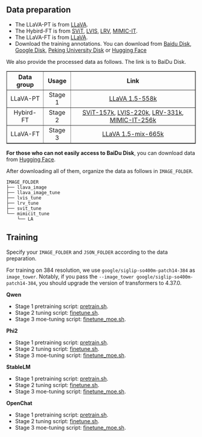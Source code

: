 ## Data preparation

- The LLaVA-PT is from [LLaVA](https://github.com/haotian-liu/LLaVA).
- The Hybird-FT is from [SViT](https://github.com/BAAI-DCAI/Visual-Instruction-Tuning), [LVIS](https://github.com/X2FD/LVIS-INSTRUCT4V), [LRV](https://github.com/FuxiaoLiu/LRV-Instruction), [MIMIC-IT](https://github.com/Luodian/Otter).
- The LLaVA-FT is from [LLaVA](https://github.com/haotian-liu/LLaVA).
- Download the training annotations. You can download from [Baidu Disk](https://pan.baidu.com/s/1rwub9o0T3_7ZHbPZzCiLZw?pwd=0yhi), [Google Disk](https://drive.google.com/file/d/13YxtVowfhUIpGOCODhKFstoRBvogF4od/view?usp=sharing), [Peking University Disk](https://disk.pku.edu.cn/link/AA10683317FB824FB9B2427A6B268EAADB) or [Hugging Face](https://huggingface.co/datasets/LanguageBind/MoE-LLaVA/tree/main/train_json)


We also provide the processed data as follows. The link is to BaiDu Disk.
<div align="center">
<table border="1" width="100%">
    <tr align="center">
        <th>Data group</th><th>Usage</th><th>Link</th>
    </tr>
    <tr align="center">
        <td>LLaVA-PT</td><td>Stage 1</td><td><a href="https://pan.baidu.com/s/1UZiRORpXwAHdKPgrUi1nDA?pwd=7xgx">LLaVA 1.5-558k</a></td>
    </tr>
    <tr align="center">
        <td>Hybird-FT</td><td>Stage 2</td><td><a href="https://pan.baidu.com/s/1PtcTck4xC0fAE0QS0OYc8Q?pwd=ko9x">SViT-157k</a>, <a href="https://pan.baidu.com/s/1-MWrPGZptFFBO1_4tniAXA?pwd=ivxg">LVIS-220k</a>, <a href="https://pan.baidu.com/s/1sYnfRN_yFuo719fNA_BV_w?pwd=lmai">LRV-331k</a>, <a href="https://pan.baidu.com/s/1w0Wr8d-IhIUuRyKbuoPwyw?pwd=4big">MIMIC-IT-256k</a></td>
    </tr>
    <tr align="center">
        <td>LLaVA-FT</td><td>Stage 3</td><td><a href="https://pan.baidu.com/s/1xC9E6VuOOEBV5iieve0Z7A?pwd=2o0a">LLaVA 1.5-mix-665k</a></td>
    </tr>
</table>
</div>

**For those who can not easily access to BaiDu Disk**, you can download data from [Hugging Face](https://huggingface.co/datasets/LanguageBind/MoE-LLaVA).

After downloading all of them, organize the data as follows in ```IMAGE_FOLDER```. 

```Shell
IMAGE_FOLDER
├── llava_image
├── llava_image_tune
├── lvis_tune
├── lrv_tune
├── svit_tune
└── mimicit_tune
    └── LA
```


## Training
Specify your `IMAGE_FOLDER` and `JSON_FOLDER` according to the data preparation.

For training on 384 resolution, we use `google/siglip-so400m-patch14-384` as `image_tower`. Notably, if you pass the `--image_tower google/siglip-so400m-patch14-384`, you should upgrade the version of transformers to 4.37.0.

**Qwen**
- Stage 1 pretraining script: [pretrain.sh](https://github.com/PKU-YuanGroup/MoE-LLaVA/tree/main/scripts/v1/qwen/pretrain.sh). 
- Stage 2 tuning script: [finetune.sh](https://github.com/PKU-YuanGroup/MoE-LLaVA/tree/main/scripts/v1/qwen/finetune.sh).
- Stage 3 moe-tuning script: [finetune_moe.sh](https://github.com/PKU-YuanGroup/MoE-LLaVA/tree/main/scripts/v1/qwen/finetune_moe.sh).
  
**Phi2**
- Stage 1 pretraining script: [pretrain.sh](https://github.com/PKU-YuanGroup/MoE-LLaVA/tree/main/scripts/v1/phi2/pretrain.sh). 
- Stage 2 tuning script: [finetune.sh](https://github.com/PKU-YuanGroup/MoE-LLaVA/tree/main/scripts/v1/phi2/finetune.sh).
- Stage 3 moe-tuning script: [finetune_moe.sh](https://github.com/PKU-YuanGroup/MoE-LLaVA/tree/main/scripts/v1/phi2/finetune_moe.sh).
  
**StableLM**
- Stage 1 pretraining script: [pretrain.sh](https://github.com/PKU-YuanGroup/MoE-LLaVA/tree/main/scripts/v1/stablelm/pretrain.sh). 
- Stage 2 tuning script: [finetune.sh](https://github.com/PKU-YuanGroup/MoE-LLaVA/tree/main/scripts/v1/stablelm/finetune.sh).
- Stage 3 moe-tuning script: [finetune_moe.sh](https://github.com/PKU-YuanGroup/MoE-LLaVA/tree/main/scripts/v1/stablelm/finetune_moe.sh).
  
**OpenChat**

<!-- OpenChat seems to have bugs in `transformer==4.36.2`. Please `pip install transformers==4.34.0`. -->

- Stage 1 pretraining script: [pretrain.sh](https://github.com/PKU-YuanGroup/MoE-LLaVA/tree/main/scripts/v1/openchat/pretrain.sh). 
- Stage 2 tuning script: [finetune.sh](https://github.com/PKU-YuanGroup/MoE-LLaVA/tree/main/scripts/v1/openchat/finetune.sh).
- Stage 3 moe-tuning script: [finetune_moe.sh](https://github.com/PKU-YuanGroup/MoE-LLaVA/tree/main/scripts/v1/openchat/finetune_moe.sh).
